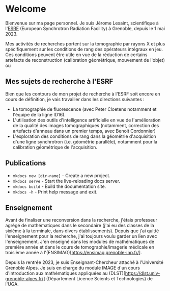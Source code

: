 # Welcome

Bienvenue sur ma page personnel.
Je suis Jérome Lesaint, scientifique à l'[ESRF](www.esrf.fr) (European Synchrotron Radiation Facility) à Grenoble, depuis le 1 mai 2023.

Mes activités de recherches portent sur la tomographie par rayons X et plus spécifiquement sur les conditions de rang des opérateurs intégraux en jeu. Ces conditions peuvent être utile en vue de la réduction de certains artefacts de reconstruction (calibration géométrique, mouvement de l'objet) ou 

## Mes sujets de recherche à l'ESRF
Bien que les contours de mon projet de recherche à l'ESRF soit encore en cours de définition, je vais travailler dans les directions suivantes :
- La tomographie de fluorescence (avec Peter Cloetens notamment et l'équipe de la ligne ID16).
- L'utilisation des outils d'intelligence artificielle en vue de l'amélioration de la qualité des images tomographiques (notamment, correction des artefacts d'anneau dans un premier temps, avec Benoit Cordonnier)
- L'exploration des conditions de rang dans la géométrie d'acquisition d'une ligne synchrotron (i.e. géométrie parallèle), notamment pour la calibration géométrique de l'acquisition.


## Publications

* `mkdocs new [dir-name]` - Create a new project.
* `mkdocs serve` - Start the live-reloading docs server.
* `mkdocs build` - Build the documentation site.
* `mkdocs -h` - Print help message and exit.

## Enseignement

Avant de finaliser une reconversion dans la recherche, j'étais professeur agrégé de mathématiques dans le secondaire (j'ai eu des classes de la sixième à la terminale, dans divers établissements).
Depuis que j'ai quitté l'enseignement pour la recherche, j'ai toujours voulu garder un lien avec l'enseignement. J'en enseigné dans les modules de mathématiques de première année et dans le cours de tomographie/imagerie médicale en troisième année à l'(ENSIMAG)[https://ensimag.grenoble-inp.fr/].

Depuis la rentrée 2023, je suis Enseignant-Chercheur attaché à l'Université Grenoble Alpes. Je suis en charge du module IMAGE d'un cours d'introduction aux mathématiques appliquées au (DLST)[https://dlst.univ-grenoble-alpes.fr/] (Département Licence Scients et Technologies) de l'UGA.

